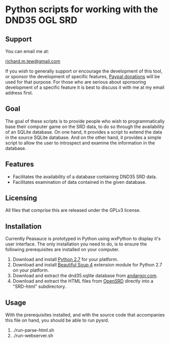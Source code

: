 # Python scripts for working with the DND35 OGL SRD

## Support

You can email me at:

 richard.m.tew@gmail.com

If you wish to generally support or encourage the development of this tool, or sponsor the development of specific features, [Paypal donations](http://disinterest.org/donate.html) will be used for that purpose.  For those who are serious about sponsoring development of a specific feature it is best to discuss it with me at my email address first.

## Goal

The goal of these scripts is to provide people who wish to programmatically base their computer game on the SRD data, to do so through the availability of an SQLite database.  On one hand, it provides a script to extend the data in the source SQLite database.  And on the other hand, it provides a simple script to allow the user to introspect and examine the information in the database.

## Features

* Facilitates the availability of a database containing DND35 SRD data.
* Facilitates examination of data contained in the given database.

## Licensing

All files that comprise this are released under the GPLv3 license.

## Installation

Currently Peasauce is prototyped in Python using wxPython to display it's user interface.  The only installation you need to do, is to ensure the following prerequisites are installed on your computer.

1. Download and install [Python 2.7](http://python.org/download/) for your platform.
2. Download and install [Beautiful Soup 4](http://pypi.python.org/pypi/beautifulsoup4/4.1.3) extension module for Python 2.7 on your platform.
3. Download and extract the dnd35.sqlite database from [andargor.com](http://www.andargor.com/).
4. Download and extract the HTML files from [OpenSRD](http://sourceforge.net/projects/opensrd) directly into a "SRD-html" subdirectory.

## Usage

With the prerequisites installed, and with the source code that accompanies this file on hand, you should be able to run pysrd.

1. ./run-parse-html.sh
2. ./run-webserver.sh
